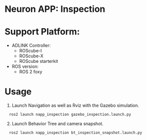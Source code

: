 # Neuron APP: Inspection

# Support Platform:

* ADLINK Controller:
  - ROScube-I
  - ROScube-X
  - ROScube starterkit
* ROS version:
  - ROS 2 foxy

# Usage

1. Launch Navigation as well as Rviz with the Gazebo simulation.
  ```
    ros2 launch napp_inspection gazebo_inspection.launch.py
  ```
2. Launch Behavior Tree and camera snapshot.
  ```
    ros2 launch napp_inspection bt_inspection_snapshot.launch.py
  ```
